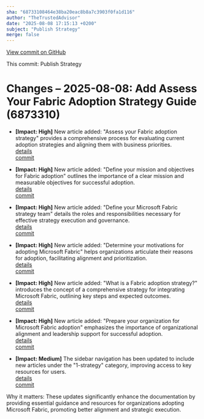 ```yaml
---
sha: "68733108464e38ba20eac8b8a7c3903f0fa1d116"
author: "TheTrustedAdvisor"
date: "2025-08-08 17:15:13 +0200"
subject: "Publish Strategy"
merge: false
---
```


[View commit on GitHub](https://github.com/TheTrustedAdvisor/FabricAdoptionFramework/commit/68733108464e38ba20eac8b8a7c3903f0fa1d116)

This commit: Publish Strategy

# Changes – 2025-08-08: Add Assess Your Fabric Adoption Strategy Guide (6873310)

- **[Impact: High]** New article added: "Assess your Fabric adoption strategy" provides a comprehensive process for evaluating current adoption strategies and aligning them with business priorities.  
   [details](/docs/about/changes/2025-08-08-assess-your-fabric-adoption-strategy)  
   [commit](https://github.com/TheTrustedAdvisor/FabricAdoptionFramework/commit/68733108464e38ba20eac8b8a7c3903f0fa1d116)

- **[Impact: High]** New article added: "Define your mission and objectives for Fabric adoption" outlines the importance of a clear mission and measurable objectives for successful adoption.  
   [details](/docs/about/changes/2025-08-08-define-your-mission-and-objectives)  
   [commit](https://github.com/TheTrustedAdvisor/FabricAdoptionFramework/commit/68733108464e38ba20eac8b8a7c3903f0fa1d116)

- **[Impact: High]** New article added: "Define your Microsoft Fabric strategy team" details the roles and responsibilities necessary for effective strategy execution and governance.  
   [details](/docs/about/changes/2025-08-08-define-your-strategy-team)  
   [commit](https://github.com/TheTrustedAdvisor/FabricAdoptionFramework/commit/68733108464e38ba20eac8b8a7c3903f0fa1d116)

- **[Impact: High]** New article added: "Determine your motivations for adopting Microsoft Fabric" helps organizations articulate their reasons for adoption, facilitating alignment and prioritization.  
   [details](/docs/about/changes/2025-08-08-determine-your-motivations)  
   [commit](https://github.com/TheTrustedAdvisor/FabricAdoptionFramework/commit/68733108464e38ba20eac8b8a7c3903f0fa1d116)

- **[Impact: High]** New article added: "What is a Fabric adoption strategy?" introduces the concept of a comprehensive strategy for integrating Microsoft Fabric, outlining key steps and expected outcomes.  
   [details](/docs/about/changes/2025-08-08-overview)  
   [commit](https://github.com/TheTrustedAdvisor/FabricAdoptionFramework/commit/68733108464e38ba20eac8b8a7c3903f0fa1d116)

- **[Impact: High]** New article added: "Prepare your organization for Microsoft Fabric adoption" emphasizes the importance of organizational alignment and leadership support for successful adoption.  
   [details](/docs/about/changes/2025-08-08-prepare-your-organization)  
   [commit](https://github.com/TheTrustedAdvisor/FabricAdoptionFramework/commit/68733108464e38ba20eac8b8a7c3903f0fa1d116)

- **[Impact: Medium]** The sidebar navigation has been updated to include new articles under the "1-strategy" category, improving access to key resources for users.  
   [details](/docs/about/changes/2025-08-08-navigation-update)  
   [commit](https://github.com/TheTrustedAdvisor/FabricAdoptionFramework/commit/68733108464e38ba20eac8b8a7c3903f0fa1d116)

Why it matters: These updates significantly enhance the documentation by providing essential guidance and resources for organizations adopting Microsoft Fabric, promoting better alignment and strategic execution.
